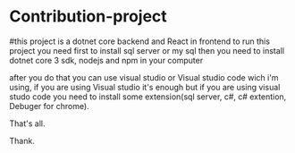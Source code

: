 # Contribution-project

#this project is a dotnet core backend and React in frontend
to run this project you need first to install sql server or my sql then you need to install dotnet core 3 sdk, nodejs and npm in your computer

after you do that you can use visual studio or Visual studio code wich i'm using, if you are using Visual studio it's enough but if you are using visual studo code you need to install some extension(sql server, c#, c# extention, Debuger for chrome).

That's all.

Thank.
